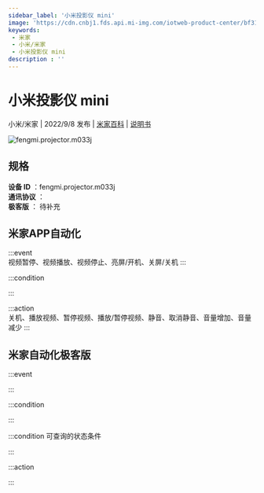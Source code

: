 ```yaml
---
sidebar_label: '小米投影仪 mini'
image: 'https://cdn.cnbj1.fds.api.mi-img.com/iotweb-product-center/bf3134476bbb9995260222676891b394_168-168.png?GalaxyAccessKeyId=AKVGLQWBOVIRQ3XLEW&Expires=9223372036854775807&Signature=W/LPJl0xWT3NhALCyCN+oPuQ1Ng='
keywords: 
 - 米家
 - 小米/米家
 - 小米投影仪 mini
description : ''
---
```

# 小米投影仪 mini

小米/米家 | 2022/9/8 发布 | [米家百科](https://home.mi.com/webapp/content/baike/product/index.html?model=fengmi.projector.m033j) | [说明书](https://home.mi.com/views/introduction.html?model=fengmi.projector.m033j&region=cn)

![fengmi.projector.m033j](https://cdn.cnbj1.fds.api.mi-img.com/iotweb-product-center/bf3134476bbb9995260222676891b394_168-168.png?GalaxyAccessKeyId=AKVGLQWBOVIRQ3XLEW&Expires=9223372036854775807&Signature=W/LPJl0xWT3NhALCyCN+oPuQ1Ng=)

## 规格  
> 
**设备 ID** ：fengmi.projector.m033j  
**通讯协议** ：  
**极客版**  ： 待补充 


## 米家APP自动化  

:::event  
视频暂停、视频播放、视频停止、亮屏/开机、关屏/关机
:::

:::condition  

:::

:::action   
关机、播放视频、暂停视频、播放/暂停视频、静音、取消静音、音量增加、音量减少
:::

## 米家自动化极客版  

:::event  

:::

:::condition  

:::

:::condition 可查询的状态条件  

:::

:::action  

:::

        
